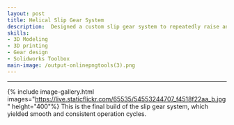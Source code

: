```yaml
---
layout: post
title: Helical Slip Gear System
description:  Designed a custom slip gear system to repeatedly raise and release an arm while amplifying motor torque by 2.25.
skills: 
- 3D Modeling
- 3D printing
- Gear design
- Solidworks Toolbox
main-image: /output-onlinepngtools(3).png
---
```


---
{% include image-gallery.html images="https://live.staticflickr.com/65535/54553244707_f4518f22aa_b.jpg" height="400"%}
This is the final build of the slip gear system, which yielded smooth and consistent operation cycles.
